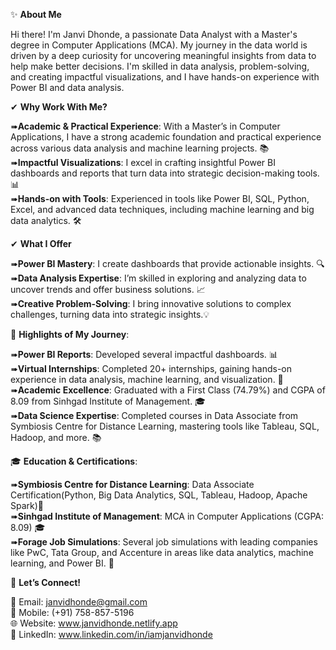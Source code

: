 ✨ **About Me**  

Hi there! I'm Janvi Dhonde, a passionate Data Analyst with a Master's degree in Computer Applications (MCA). My journey in the data world is driven by a deep curiosity for uncovering meaningful insights from data to help make better decisions. I'm skilled in data analysis, problem-solving, and creating impactful visualizations, and I have hands-on experience with Power BI and data analysis.  

✔ **Why Work With Me?**  

➠**Academic & Practical Experience**: With a Master’s in Computer Applications, I have a strong academic foundation and practical experience across various data analysis and machine learning projects. 📚 <br>
➠**Impactful Visualizations**: I excel in crafting insightful Power BI dashboards and reports that turn data into strategic decision-making tools. 📊 <br>
➠**Hands-on with Tools**: Experienced in tools like Power BI, SQL, Python, Excel, and advanced data techniques, including machine learning and big data analytics. 🛠️ <br>

✔ **What I Offer**    

➠**Power BI Mastery**: I create dashboards that provide actionable insights. 🔍  <br>
➠**Data Analysis Expertise**: I’m skilled in exploring and analyzing data to uncover trends and offer business solutions. 📈  <br>
➠**Creative Problem-Solving**: I bring innovative solutions to complex challenges, turning data into strategic insights.💡 <br>

🌟 **Highlights of My Journey**:  

➠**Power BI Reports**: Developed several impactful dashboards.  📊 <br>
➠**Virtual Internships**: Completed 20+ internships, gaining hands-on experience in data analysis, machine learning, and visualization.  💼 <br>
➠**Academic Excellence**: Graduated with a First Class (74.79%) and CGPA of 8.09 from Sinhgad Institute of Management.  🎓 <br>
➠**Data Science Expertise**: Completed courses in Data Associate from Symbiosis Centre for Distance Learning, mastering tools like Tableau, SQL, Hadoop, and more. 📚 <br>

🎓 **Education & Certifications**:  

➠**Symbiosis Centre for Distance Learning**: Data Associate Certification(Python, Big Data Analytics, SQL, Tableau, Hadoop, Apache Spark)📜 <br>
➠**Sinhgad Institute of Management**: MCA in Computer Applications (CGPA: 8.09)  🎓 <br>
➠**Forage Job Simulations**: Several job simulations with leading companies like PwC, Tata Group, and Accenture in areas like data analytics, machine learning, and Power BI.  💼 <br>

🌟 **Let’s Connect!**  

📧 Email: janvidhonde@gmail.com  
📱 Mobile: (+91) 758-857-5196  
🌐 Website: www.janvidhonde.netlify.app  
🔗 LinkedIn: www.linkedin.com/in/iamjanvidhonde 
